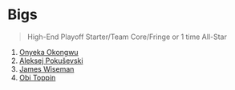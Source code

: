 Bigs
===
>High-End Playoff Starter/Team Core/Fringe or 1 time All-Star

1. [Onyeka Okongwu](players/onyeka_okongwu.md)
1. [Aleksej Pokuševski](players/aleksej_pokusevski.md)
1. [James Wiseman](players/james_wiseman.md)
1. [Obi Toppin](players/obi_toppin.md)
